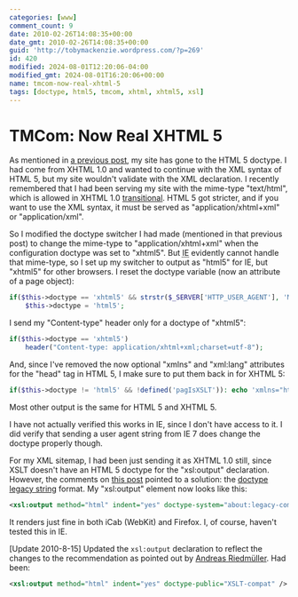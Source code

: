 ```yaml
---
categories: [www]
comment_count: 9
date: 2010-02-26T14:08:35+00:00
date_gmt: 2010-02-26T14:08:35+00:00
guid: 'http://tobymackenzie.wordpress.com/?p=269'
id: 420
modified: 2024-08-01T12:20:06-04:00
modified_gmt: 2024-08-01T16:20:06+00:00
name: tmcom-now-real-xhtml-5
tags: [doctype, html5, tmcom, xhtml, xhtml5, xsl]
---
```


TMCom: Now Real XHTML 5
=======================

As mentioned in [a previous post](/content/blog/2010/02/16/tmcom-goes-html-5.md), my site has gone to the HTML 5 doctype.  I had come from XHTML 1.0 and wanted to continue with the XML syntax of HTML 5, but my site wouldn't validate with the XML declaration.  I recently remembered that I had been serving my site with the mime-type "text/html", which is allowed in XHTML 1.0 <ins>transitional</ins>.	HTML 5 got stricter, and if you want to use the XML syntax, it must be served as "application/xhtml+xml" or "application/xml".

So I modified the doctype switcher I had made (mentioned in that previous post) to change the mime-type to "application/xhtml+xml" when the configuration doctype was set to "xhtml5".	But <abbr title="Internet Explorer">IE</abbr> evidently cannot handle that mime-type, so I set up my switcher to output as "html5" for IE, but "xhtml5" for other browsers.  I reset the doctype variable (now an attribute of a page object):

``` php
if($this->doctype == 'xhtml5' && strstr($_SERVER['HTTP_USER_AGENT'], 'MSIE'))
	$this->doctype = 'html5';
```

<!--more-->

I send my "Content-type" header only for a doctype of "xhtml5":

``` php
if($this->doctype == 'xhtml5')
	header("Content-type: application/xhtml+xml;charset=utf-8");
```

And, since I've removed the now optional "xmlns" and "xml:lang" attributes for the "head" tag in HTML 5, I make sure to put them back in for XHTML 5:

``` php
if($this->doctype != 'html5' && !defined('pagIsXSLT')): echo 'xmlns="http://www.w3.org/1999/xhtml" xml:lang="en"'; endif;
```

Most other output is the same for HTML 5 and XHTML 5.

I have not actually verified this works in IE, since I don't have access to it.  I did verify that sending a user agent string from IE 7 does change the doctype properly though.

For my XML sitemap, I had been just sending it as XHTML 1.0 still, since XSLT doesn't have an HTML 5 doctype for the "xsl:output" declaration.	However, the comments on [this post](http://www.contentwithstyle.co.uk/content/xslt-and-html-5-problems) pointed to a solution: the [doctype legacy string](http://dev.w3.org/html5/spec/Overview.html#doctype-legacy-string) format.  My "xsl:output" element now looks like this:

``` xml
<xsl:output method="html" indent="yes" doctype-system="about:legacy-compat" />
```

It renders just fine in both iCab (WebKit) and Firefox.  I, of course, haven't tested this in IE.

[Update 2010-8-15] Updated the `xsl:output` declaration to reflect the changes to the recommendation as pointed out by [Andreas Riedmüller](#comment-92).	Had been:

``` xml
<xsl:output method="html" indent="yes" doctype-public="XSLT-compat" />
```
